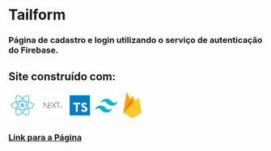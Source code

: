 # Tailform
### Página de cadastro e login utilizando o serviço de autenticação do Firebase. 
## Site construído com:
<div>
<img src="/public/techs.png">
</div>

### [Link para a Página]( "Tailform")
